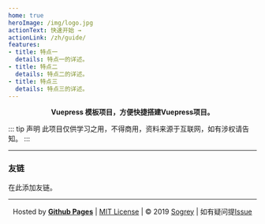 ```yaml
---
home: true
heroImage: /img/logo.jpg
actionText: 快速开始 →
actionLink: /zh/guide/
features:
- title: 特点一
  details: 特点一的详述。
- title: 特点二
  details: 特点二的详述。
- title: 特点三
  details: 特点三的详述。
---
```


<p align="center">
<b>Vuepress 模板项目，方便快捷搭建Vuepress项目。</b>
</p>

::: tip 声明
此项目仅供学习之用，不得商用，资料来源于互联网，如有涉权请告知。
:::

---
### 友链

在此添加友链。

---
<!-- 自定义footer -->
<p align="center">
Hosted by <a href="https://pages.github.com" target="_blank" style="font-weight:bold">Github Pages</a> | <a href="https://sogrey.github.io/about/mit.html" target="_blank">MIT License</a> | © 2019 <a href="https://sogrey.github.io" target="_blank">Sogrey</a> | 如有疑问提<a href="https://github.com/Sogrey/Linux-start/issues/new" target="_blank">Issue</a> 
</p>
<br><br>
